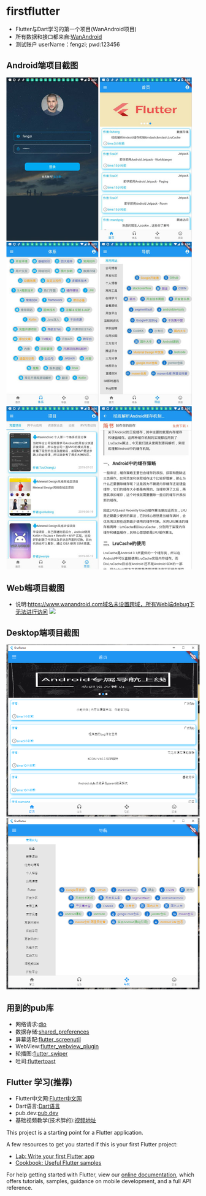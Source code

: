 # firstflutter

* Flutter与Dart学习的第一个项目(WanAndroid项目)
* 所有数据和接口都来自:[WanAndroid](https://www.wanandroid.com/index)
* 测试账户 userName：fengzi; pwd:123456

## Android端项目截图

![](screenshots/0.jpg)
![](screenshots/1.jpg)
![](screenshots/2.jpg)
![](screenshots/3.jpg)
![](screenshots/4.jpg)
![](screenshots/5.jpg)

## Web端项目截图
* 说明:https://www.wanandroid.com域名未设置跨域，所有Web端debug下无法进行访问
![](screenshots/flutter_web.jpg)

## Desktop端项目截图
![](screenshots/flutter_desktop_home.jpg)
![](screenshots/flutter_desktop_des.jpg)

## 用到的pub库

* 网络请求:[dio](https://pub.flutter-io.cn/packages/dio)
* 数据存储:[shared_preferences](https://pub.flutter-io.cn/packages/shared_preferences)
* 屏幕适配:[flutter_screenutil](https://pub.flutter-io.cn/packages/flutter_screenutil)
* WebView:[flutter_webview_plugin](https://pub.flutter-io.cn/packages/flutter_webview_plugin)
* 轮播图:[flutter_swiper](https://pub.flutter-io.cn/packages/flutter_swiper)
* 吐司:[fluttertoast](https://pub.flutter-io.cn/packages/fluttertoast)


## Flutter 学习(推荐)

* Flutter中文网:[Flutter中文网](https://flutterchina.club/)
* Dart语言:[Dart语言](http://dart.goodev.org/guides/language/language-tour)
* pub.dev:[pub.dev](https://pub.flutter-io.cn/)
* 基础视频教学(技术胖的):[视频地址](https://www.bilibili.com/video/av35800108/?p=1)


This project is a starting point for a Flutter application.

A few resources to get you started if this is your first Flutter project:

- [Lab: Write your first Flutter app](https://flutter.io/docs/get-started/codelab)
- [Cookbook: Useful Flutter samples](https://flutter.io/docs/cookbook)

For help getting started with Flutter, view our 
[online documentation](https://flutter.io/docs), which offers tutorials, 
samples, guidance on mobile development, and a full API reference.
